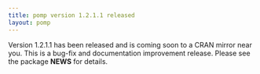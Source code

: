 ```yaml
---
title: pomp version 1.2.1.1 released
layout: pomp
---
```


Version 1.2.1.1 has been released and is coming soon to a CRAN mirror near you.
This is a bug-fix and documentation improvement release.
Please see the package **NEWS** for details.
